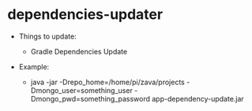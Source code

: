 # dependencies-updater

* Things to update:
    * Gradle Dependencies Update

* Example:
    * java -jar -Drepo_home=/home/pi/zava/projects -Dmongo_user=something_user -Dmongo_pwd=something_password
      app-dependency-update.jar
